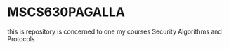 # MSCS630PAGALLA
this is repository is concerned to one my courses Security Algorithms and Protocols
